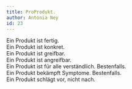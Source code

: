 ```yaml
---
title: ProProdukt.
author: Antonia Ney
id: 23
---
```


Ein Produkt ist fertig.  
Ein Produkt ist konkret.  
Ein Produkt ist greifbar.  
Ein Produkt ist angreifbar.  
Ein Produkt ist für alle verständlich. Bestenfalls.  
Ein Produkt bekämpft Symptome. Bestenfalls.  
Ein Produkt schlägt vor, nicht nach. 